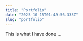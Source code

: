 ```yaml
---
title: "Portfolio"
date: "2025-10-15T01:49:56.333Z"
slug: "portfolio"
---
```



This is what I have done …

